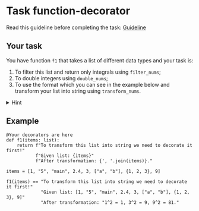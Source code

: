 # Task function-decorator

Read this guideline before completing the task:
[Guideline](https://github.com/ketstap162/tasks-guideline)

## Your task
You have function `f1` that takes a list of different data types and your task is:
1. To filter this list and return only integrals using `filter_nums`;
2. To double integers using `double_nums`;
3. To use the format which you can see in the example below and transform your list into string using `transform_nums`.


<details>
<summary>Hint</summary>
You should make your given functions <code>filter_nums</code>, <code>double_nums</code> and <code>transform_nums</code> as decorators for your main function <code>f1</code> and use them in a proper order.
</details>

## Example
```
@Your decorators are here
def f1(items: list):
    return f"To transform this list into string we need to decorate it first!"
           f"Given list: {items}"
           f"After transformation: {', '.join(items)}."

items = [1, "5", "main", 2.4, 3, ["a", "b"], {1, 2, 3}, 9]

f1(items) == "To transform this list into string we need to decorate it first!"
             "Given list: [1, "5", "main", 2.4, 3, ["a", "b"], {1, 2, 3}, 9]"
             "After transformation: "1^2 = 1, 3^2 = 9, 9^2 = 81."
```
